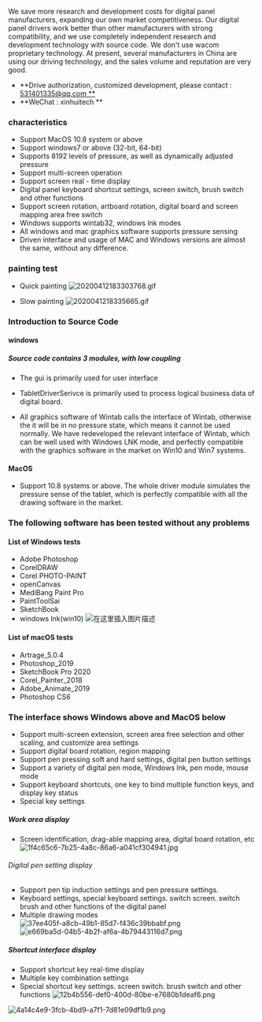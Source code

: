 We save more research and development costs for digital panel manufacturers, expanding our own market competitiveness. Our digital panel drivers work better than other manufacturers with strong compatibility, and we use completely independent research and development technology with source code. We don't use wacom proprietary technology. At present, several manufacturers in China are using our driving technology, and the sales volume and reputation are very good.
* **Drive authorization, customized development, please contact : [531401335@qq.com **](mailto:531401335@qq.com**)
* **WeChat : xinhuitech **


### characteristics
* Support MacOS 10.8 system or above
* Support windows7 or above (32-bit, 64-bit)
* Supports 8192 levels of pressure, as well as dynamically adjusted pressure
* Support multi-screen operation
* Support screen real - time display
* Digital panel keyboard shortcut settings, screen switch, brush switch and other functions
* Support screen rotation, artboard rotation, digital board and screen mapping area free switch
* Windows supports wintab32, windows lnk modes
* All windows and mac graphics software supports pressure sensing
* Driven interface and usage of MAC and Windows versions are almost the same, without any difference.


### painting test
* Quick painting
![20200412183303768.gif](README_files/20200412183303768.gif)


* Slow painting
![2020041218335665.gif](README_files/2020041218335665.gif)

### Introduction to Source Code
#### windows
##### Source code contains 3 modules, with low coupling
* The gui is primarily used for user interface
* TabletDriverSerivce is primarily used to process logical business data of digital board.


* All graphics software of Wintab calls the interface of Wintab, otherwise the it will be in no pressure state, which means it cannot be used normally. We have redeveloped the relevant interface of Wintab, which can be well used with Windows LNK mode, and perfectly compatible with the graphics software in the market on Win10 and Win7 systems.
#### MacOS
* Support 10.8 systems or above. The whole driver module simulates the pressure sense of the tablet, which is perfectly compatible with all the drawing software in the market.
### The following software has been tested without any problems
#### List of Windows tests
* Adobe Photoshop
* CorelDRAW
* Corel PHOTO-PAINT
* openCanvas
* MediBang Paint Pro
* PaintToolSai
* SketchBook
* windows lnk(win10)
![在这里插入图片描述](README_files/0.4287258613645628.png)


#### List of macOS tests
* Artrage_5.0.4
* Photoshop_2019
* SketchBook Pro 2020
* Corel_Painter_2018
* Adobe_Animate_2019
* Photoshop CS6
### The interface shows Windows above and MacOS below
* Support multi-screen extension, screen area free selection and other scaling, and customize area settings
* Support digital board rotation, region mapping
* Support pen pressing soft and hard settings, digital pen button settings
* Support a variety of digital pen mode, Windows lnk, pen mode, mouse mode
* Support keyboard shortcuts, one key to bind multiple function keys, and display key status
* Special key settings
##### Work area display
* Screen identification, drag-able mapping area, digital board rotation, etc
![1f4c65c6-7b25-4a8c-86a6-a041cf304941.jpg](README_files/1f4c65c6-7b25-4a8c-86a6-a041cf304941.jpg)


###### Digital pen setting display
* Support pen tip induction settings and pen pressure settings.
* Keyboard settings, special keyboard settings. switch screen. switch brush and other functions of the digital panel
* Multiple drawing modes
![37ee405f-a8cb-49b1-85d7-f436c39bbabf.png](README_files/37ee405f-a8cb-49b1-85d7-f436c39bbabf.png)
![e669ba5d-04b5-4b2f-af6a-4b79443116d7.png](README_files/e669ba5d-04b5-4b2f-af6a-4b79443116d7.png)
##### Shortcut interface display
* Support shortcut key real-time display
* Multiple key combination settings
* Special shortcut key settings. screen switch. brush switch and other functions
![12b4b556-def0-400d-80be-e7680b1deaf6.png](README_files/12b4b556-def0-400d-80be-e7680b1deaf6.png)


![4a14c4e9-3fcb-4bd9-a7f1-7d81e09df1b9.png](README_files/4a14c4e9-3fcb-4bd9-a7f1-7d81e09df1b9.png)
